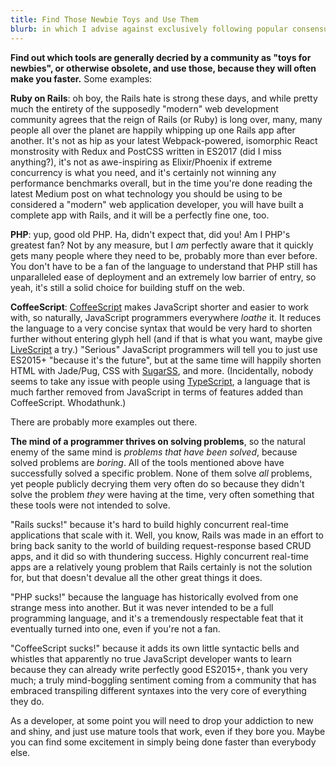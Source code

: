 ```yaml
---
title: Find Those Newbie Toys and Use Them
blurb: in which I advise against exclusively following popular consensus within programming communities and once again embarrass myself by publicly admitting my affection for CoffeeScript.
---
```


**Find out which tools are generally decried by a community as "toys for newbies", or otherwise obsolete, and use those, because they will often make you faster.** Some examples:

**Ruby on Rails**: oh boy, the Rails hate is strong these days, and while pretty much the entirety of the supposedly "modern" web development community agrees that the reign of Rails (or Ruby) is long over, many, many people all over the planet are happily whipping up one Rails app after another. It's not as hip as your latest Webpack-powered, isomorphic React monstrosity with Redux and PostCSS written in ES2017 (did I miss anything?), it's not as awe-inspiring as Elixir/Phoenix if extreme concurrency is what you need, and it's certainly not winning any performance benchmarks overall, but in the time you're done reading the latest Medium post on what technology you should be using to be considered a "modern" web application developer, you will have built a complete app with Rails, and it will be a perfectly fine one, too.

**PHP**: yup, good old PHP. Ha, didn't expect that, did you! Am I PHP's greatest fan? Not by any measure, but I _am_ perfectly aware that it quickly gets many people where they need to be, probably more than ever before. You don't have to be a fan of the language to understand that PHP still has unparalleled ease of deployment and an extremely low barrier of entry, so yeah, it's still a solid choice for building stuff on the web.

**CoffeeScript**: [CoffeeScript] makes JavaScript shorter and easier to work with, so naturally, JavaScript programmers everywhere _loathe_ it. It reduces the language to a very concise syntax that would be very hard to shorten further without entering glyph hell (and if that is what you want, maybe give [LiveScript] a try.) "Serious" JavaScript programmers will tell you to just use ES2015+ "because it's the future", but at the same time will happily shorten HTML with Jade/Pug, CSS with [SugarSS](https://github.com/postcss/sugarss), and more. (Incidentally, nobody seems to take any issue with people using [TypeScript], a language that is much farther removed from JavaScript in terms of features added than CoffeeScript. Whodathunk.)

There are probably more examples out there.

**The mind of a programmer thrives on solving problems**, so the natural enemy of the same mind is _problems that have been solved_, because solved problems are _boring_. All of the tools mentioned above have successfully solved a specific problem. None of them solve _all_ problems, yet people publicly decrying them very often do so because they didn't solve the problem _they_ were having at the time, very often something that these tools were not intended to solve.

"Rails sucks!" because it's hard to build highly concurrent real-time applications that scale with it. Well, you know, Rails was made in an effort to bring back sanity to the world of building request-response based CRUD apps, and it did so with thundering success. Highly concurrent real-time apps are a relatively young problem that Rails certainly is not the solution for, but that doesn't devalue all the other great things it does.

"PHP sucks!" because the language has historically evolved from one strange mess into another. But it was never intended to be a full programming language, and it's a tremendously respectable feat that it eventually turned into one, even if you're not a fan.

"CoffeeScript sucks!" because it adds its own little syntactic bells and whistles that apparently no true JavaScript developer wants to learn because they can already write perfectly good ES2015+, thank you very much; a truly mind-boggling sentiment coming from a community that has embraced transpiling different syntaxes into the very core of everything they do.

As a developer, at some point you will need to drop your addiction to new and shiny, and just use mature tools that work, even if they bore you. Maybe you can find some excitement in simply being done faster than everybody else.



[TypeScript]: https://www.typescriptlang.org/
[LiveScript]:  http://livescript.net/
[CoffeeScript]: http://coffeescript.org/
